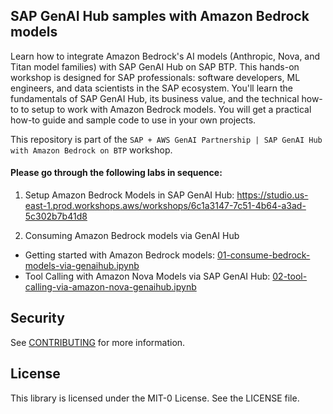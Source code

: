 ## SAP GenAI Hub samples with Amazon Bedrock models

Learn how to integrate Amazon Bedrock's AI models (Anthropic, Nova, and Titan model families) with SAP GenAI Hub on SAP BTP. This hands-on workshop is designed for SAP professionals: software developers, ML engineers, and data scientists in the SAP ecosystem. You'll learn the fundamentals of SAP GenAI Hub, its business value, and the technical how-to to setup to work with Amazon Bedrock models. You will get a practical how-to guide and sample code to use in your own projects.

This repository is part of the `SAP + AWS GenAI Partnership | SAP GenAI Hub with Amazon Bedrock on BTP` workshop.

#### Please go through the following labs in sequence:

1. Setup Amazon Bedrock Models in SAP GenAI Hub: https://studio.us-east-1.prod.workshops.aws/workshops/6c1a3147-7c51-4b64-a3ad-5c302b7b41d8

2. Consuming Amazon Bedrock models via GenAI Hub
- Getting started with Amazon Bedrock models: [01-consume-bedrock-models-via-genaihub.ipynb](https://github.com/aws-samples/sample-sap-genai-hub-bedrock/blob/main/01-consume-bedrock-models-via-genaihub.ipynb)
- Tool Calling with Amazon Nova Models via SAP GenAI Hub: [02-tool-calling-via-amazon-nova-genaihub.ipynb](https://github.com/aws-samples/sample-sap-genai-hub-bedrock/blob/main/)

## Security

See [CONTRIBUTING](CONTRIBUTING.md#security-issue-notifications) for more information.

## License

This library is licensed under the MIT-0 License. See the LICENSE file.


